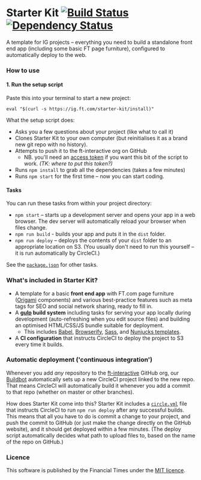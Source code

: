 # Starter Kit [![Build Status][circle-image]][circle-url] [![Dependency Status][dependencyci-image]][dependencyci-url]

A template for IG projects – everything you need to build a standalone front end app (including some basic FT page furniture), configured to automatically deploy to the web.

### How to use

#### 1. Run the setup script

Paste this into your terminal to start a new project:

```shell
eval "$(curl -s https://ig.ft.com/starter-kit/install)"
```

What the setup script does:

- Asks you a few questions about your project (like what to call it)
- Clones Starter Kit to your own computer (but reinitialises it as a brand new git repo with no history).
- Attempts to push it to the ft-interactive org on GitHub
  - NB. you'll need an [access token](https://github.com/settings/tokens) if you want this bit of the script to work. _(TK: where to put this token?)_
- Runs `npm install` to grab all the dependencies (takes a few minutes)
- Runs `npm start` for the first time – now you can start coding.

#### Tasks

You can run these tasks from within your project directory:

- `npm start` – starts up a development server and opens your app in a web browser. The dev server will automatically reload your browser when files change.
- `npm run build` - builds your app and puts it in the `dist` folder.
- `npm run deploy` – deploys the contents of your `dist` folder to an appropriate location on S3. (You usually don't need to run this yourself – it is run automatically by CircleCI.)

See the [`package.json`](package.json) for other tasks.

### What's included in Starter Kit?

- A template for a basic **front end app** with FT.com page furniture ([Origami](http://registry.origami.ft.com/components)   components) and various best-practice features such as meta tags for SEO and social network sharing, ready to fill in.
- A **[gulp](http://gulpjs.com/) build system** including tasks for serving your app locally during development (auto-refreshing when you edit source files) and building an optimised HTML/CSS/JS bundle suitable for deployment.
  - This includes [Babel](https://babeljs.io/docs/learn-es2015/), [Browserify](http://browserify.org/), [Sass](https://github.com/sass/node-sass), and [Nunjucks templates](https://mozilla.github.io/nunjucks/templating.html).
- A **CI configuration** that instructs CircleCI to deploy the project to S3 every time it builds.

### Automatic deployment ('continuous integration')

Whenever you add _any_ repository to the [ft-interactive](https://github.com/ft-interactive) GitHub org, our [Buildbot](https://github.com/ft-interactive/ft-ig-github-project-manager) automatically sets up a new CircleCI project linked to the new repo. That means CircleCI will automatically build it whenever you add a commit to that repo (whether on master or other branches).

How does Starter Kit come into this? Starter Kit includes a [`circle.yml`](circle.yml) file that instructs CircleCI to run `npm run deploy` after any successful builds. This means that all you have to do is commit a change to your project, and push the commit to GitHub (or just make the change directly on the GitHub website), and it should get deployed within a few minutes. (The deploy script automatically decides what path to upload files to, based on the name of the repo on GitHub.)

### Licence

This software is published by the Financial Times under the [MIT licence](http://opensource.org/licenses/MIT).

<!-- badge URLs -->
[circle-url]: https://circleci.com/gh/ft-interactive/starter-kit
[circle-image]: https://circleci.com/gh/ft-interactive/starter-kit/tree/master.svg?style=shield

[dependencyci-url]: https://dependencyci.com/github/ft-interactive/starter-kit
[dependencyci-image]: https://dependencyci.com/github/ft-interactive/starter-kit/badge
